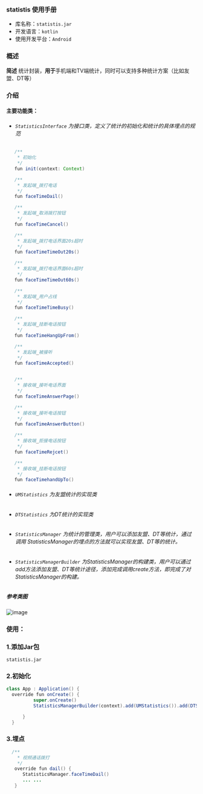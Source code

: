 ### statistis 使用手册
* 库名称：`statistis.jar`
* 开发语言：`kotlin`
* 使用开发平台：`Android` </br>

### 概述
**简述** 统计封装，**用于**手机端和TV端统计，同时可以支持多种统计方案（比如友盟、DT等）

### 介绍
#### 主要功能类：

* ###### `StatisticsInterface` 为接口类，定义了统计的初始化和统计的具体埋点的规范

``` java
   /**
    * 初始化
    */
   fun init(context: Context)

   /**
    * 发起端_拨打电话
    */
   fun faceTimeDail()

   /**
    * 发起端_取消拨打按钮
    */
   fun faceTimeCancel()

   /**
    * 发起端_拨打电话界面20s超时
    */
   fun faceTimeTimeOut20s()

   /**
    * 发起端_拨打电话界面60s超时
    */
   fun faceTimeTimeOut60s()

   /**
    * 发起端_用户占线
    */
   fun faceTimeTimeBusy()

   /**
    * 发起端_挂断电话按钮
    */
   fun faceTimeHangUpFrom()

   /**
    * 发起端_被接听
    */
   fun faceTimeAccepted()


   /**
    * 接收端_接听电话界面
    */
   fun faceTimeAnswerPage()

   /**
    * 接收端_接听电话按钮
    */
   fun faceTimeAnswerButton()

   /**
    * 接收端_拒接电话按钮
    */
   fun faceTimeRejcet()

   /**
    * 接收端_挂断电话按钮
    */
   fun faceTimehandUpTo()
```
* ###### `UMStatistics` 为友盟统计的实现类
* ###### `DTStatistics` 为DT统计的实现类
* ###### `StatisticsManager` 为统计的管理类，用户可以添加友盟、DT等统计，通过调用 StatisticsManager的埋点的方法就可以实现友盟、DT等的统计。
* ###### `StatisticsManagerBuilder` 为StatisticsManager的构建类，用户可以通过add方法添加友盟、DT等统计途径，添加完成调用create方法，即完成了对StatisticsManager的构建。


##### 参考类图

![image](https://github.com/zhangjunpu/WidgetLibrary/blob/master/tongji.png)

### 使用：
### 1.添加Jar包
`statistis.jar`
### 2.初始化
``` java
class App : Application() {
  override fun onCreate() {
          super.onCreate()
          StatisticsManagerBuilder(context).add(UMStatistics()).add(DTStatistics()).create() //初始化 友盟统计，DT统计

      }
  }
```
### 3.埋点
```java
  /**
    * 视频通话拨打
    */
   override fun dail() {
      StatisticsManager.faceTimeDail()
      ... ...
   }
```
